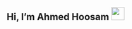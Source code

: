 ## Hi, I’m Ahmed Hoosam <img src = "https://raw.githubusercontent.com/MartinHeinz/MartinHeinz/master/wave.gif" width = 30px> 

